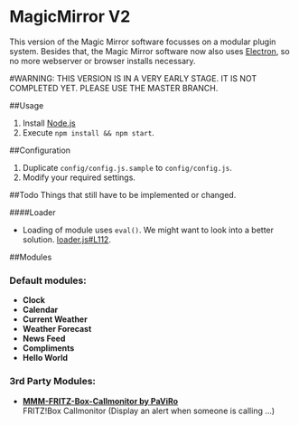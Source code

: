 # MagicMirror V2
This version of the Magic Mirror software focusses on a modular plugin system. Besides that, the Magic Mirror software now also uses [Electron](http://electron.atom.io/), so no more webserver or browser installs necessary. 

#WARNING: THIS VERSION IS IN A VERY EARLY STAGE. IT IS NOT COMPLETED YET. PLEASE USE THE MASTER BRANCH.

##Usage 
1. Install [Node.js](https://nodejs.org/en/)
2. Execute `npm install && npm start`.

##Configuration
1. Duplicate `config/config.js.sample` to `config/config.js`.
2. Modify your required settings.

##Todo
Things that still have to be implemented or changed.

####Loader
- Loading of module uses `eval()`. We might want to look into a better solution. [loader.js#L112](https://github.com/MichMich/MagicMirror/blob/v2-beta/js/loader.js#L112).


##Modules 

### Default modules:
- **Clock**
- **Calendar**
- **Current Weather**
- **Weather Forecast**
- **News Feed**
- **Compliments**
- **Hello World**

### 3rd Party Modules:

- **[MMM-FRITZ-Box-Callmonitor by PaViRo](https://github.com/paviro/MMM-FRITZ-Box-Callmonitor)** <br> FRITZ!Box Callmonitor (Display an alert when someone is calling ...)





